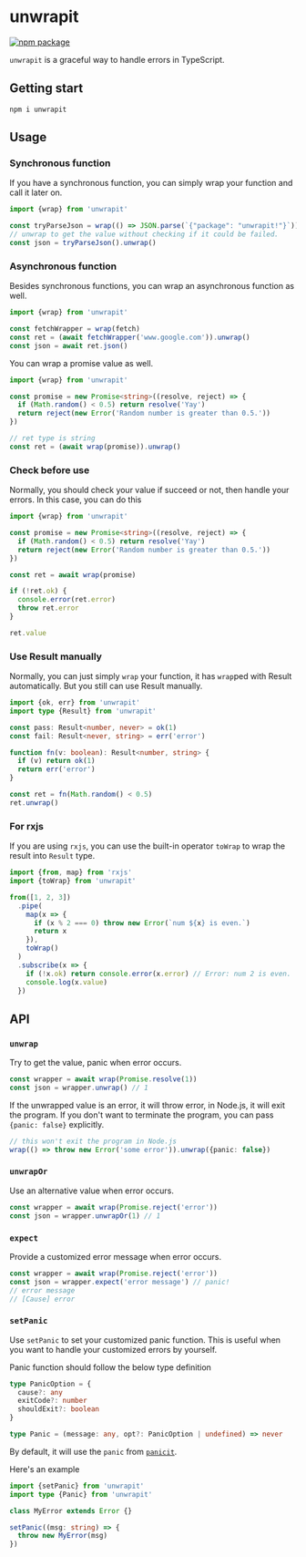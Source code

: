 # unwrapit

<p>
  <a href="https://npmjs.com/package/unwrapit"><img src="https://img.shields.io/npm/v/unwrapit.svg" alt="npm package"></a>
</p>

`unwrapit` is a graceful way to handle errors in TypeScript.

## Getting start

```shell
npm i unwrapit
```

## Usage

### Synchronous function

If you have a synchronous function, you can simply wrap your function and call
it later on.

```ts
import {wrap} from 'unwrapit'

const tryParseJson = wrap(() => JSON.parse(`{"package": "unwrapit!"}`))
// unwrap to get the value without checking if it could be failed.
const json = tryParseJson().unwrap()
```

### Asynchronous function

Besides synchronous functions, you can wrap an asynchronous function as well.

```ts
import {wrap} from 'unwrapit'

const fetchWrapper = wrap(fetch)
const ret = (await fetchWrapper('www.google.com')).unwrap()
const json = await ret.json()
```

You can wrap a promise value as well.

```ts
import {wrap} from 'unwrapit'

const promise = new Promise<string>((resolve, reject) => {
  if (Math.random() < 0.5) return resolve('Yay')
  return reject(new Error('Random number is greater than 0.5.'))
})

// ret type is string
const ret = (await wrap(promise)).unwrap()
```

### Check before use

Normally, you should check your value if succeed or not, then handle your
errors. In this case, you can do this

```ts
import {wrap} from 'unwrapit'

const promise = new Promise<string>((resolve, reject) => {
  if (Math.random() < 0.5) return resolve('Yay')
  return reject(new Error('Random number is greater than 0.5.'))
})

const ret = await wrap(promise)

if (!ret.ok) {
  console.error(ret.error)
  throw ret.error
}

ret.value
```

### Use Result manually

Normally, you can just simply `wrap` your function, it has `wrap`ped with Result
automatically. But you still can use Result manually.

```ts
import {ok, err} from 'unwrapit'
import type {Result} from 'unwrapit'

const pass: Result<number, never> = ok(1)
const fail: Result<never, string> = err('error')

function fn(v: boolean): Result<number, string> {
  if (v) return ok(1)
  return err('error')
}

const ret = fn(Math.random() < 0.5)
ret.unwrap()
```

### For rxjs

If you are using `rxjs`, you can use the built-in operator `toWrap` to wrap the
result into `Result` type.

```ts
import {from, map} from 'rxjs'
import {toWrap} from 'unwrapit'

from([1, 2, 3])
  .pipe(
    map(x => {
      if (x % 2 === 0) throw new Error(`num ${x} is even.`)
      return x
    }),
    toWrap()
  )
  .subscribe(x => {
    if (!x.ok) return console.error(x.error) // Error: num 2 is even.
    console.log(x.value)
  })
```

## API

### `unwrap`

Try to get the value, panic when error occurs.

```ts
const wrapper = await wrap(Promise.resolve(1))
const json = wrapper.unwrap() // 1
```

If the unwrapped value is an error, it will throw error, in Node.js, it will
exit the program. If you don't want to terminate the program, you can pass
`{panic: false}` explicitly.

```ts
// this won't exit the program in Node.js
wrap(() => throw new Error('some error')).unwrap({panic: false})
```

### `unwrapOr`

Use an alternative value when error occurs.

```ts
const wrapper = await wrap(Promise.reject('error'))
const json = wrapper.unwrapOr(1) // 1
```

### `expect`

Provide a customized error message when error occurs.

```ts
const wrapper = await wrap(Promise.reject('error'))
const json = wrapper.expect('error message') // panic!
// error message
// [Cause] error
```

### `setPanic`

Use `setPanic` to set your customized panic function. This is useful when you
want to handle your customized errors by yourself.

Panic function should follow the below type definition

```ts
type PanicOption = {
  cause?: any
  exitCode?: number
  shouldExit?: boolean
}

type Panic = (message: any, opt?: PanicOption | undefined) => never
```

By default, it will use the `panic` from
[`panicit`](https://github.com/musicq/panicit).

Here's an example

```ts
import {setPanic} from 'unwrapit'
import type {Panic} from 'unwrapit'

class MyError extends Error {}

setPanic((msg: string) => {
  throw new MyError(msg)
})
```
